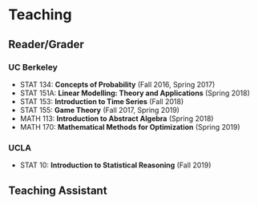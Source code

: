 # Teaching
## Reader/Grader
### UC Berkeley
*   STAT 134: **Concepts of Probability** (Fall 2016, Spring 2017)
*   STAT 151A: **Linear Modelling: Theory and Applications** (Spring 2018)
*   STAT 153: **Introduction to Time Series** (Fall 2018)
*   STAT 155: **Game Theory** (Fall 2017, Spring 2019)
*   MATH 113: **Introduction to Abstract Algebra** (Spring 2018)
*   MATH 170: **Mathematical Methods for Optimization** (Spring 2019)

### UCLA
*   STAT 10: **Introduction to Statistical Reasoning** (Fall 2019)


## Teaching Assistant
